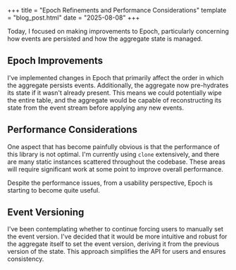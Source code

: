 +++
title = "Epoch Refinements and Performance Considerations"
template = "blog_post.html"
date = "2025-08-08"
+++

Today, I focused on making improvements to Epoch, particularly concerning how events are persisted and how the aggregate state is managed.

## Epoch Improvements

I've implemented changes in Epoch that primarily affect the order in which the aggregate persists events. Additionally, the aggregate now pre-hydrates its state if it wasn't already present. This means we could potentially wipe the entire table, and the aggregate would be capable of reconstructing its state from the event stream before applying any new events.

## Performance Considerations

One aspect that has become painfully obvious is that the performance of this library is not optimal. I'm currently using `clone` extensively, and there are many static instances scattered throughout the codebase. These areas will require significant work at some point to improve overall performance.

Despite the performance issues, from a usability perspective, Epoch is starting to become quite useful.

## Event Versioning

I've been contemplating whether to continue forcing users to manually set the event version. I've decided that it would be more intuitive and robust for the aggregate itself to set the event version, deriving it from the previous version of the state. This approach simplifies the API for users and ensures consistency.

